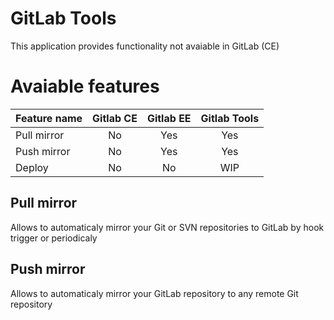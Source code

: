 # GitLab Tools

This application provides functionality not avaiable in GitLab (CE)

# Avaiable features

|  Feature name |  Gitlab CE  |  Gitlab EE  |  Gitlab Tools  |
|:--------------|:-----------:|:-----------:|:--------------:|
|  Pull mirror  |      No     |     Yes     |       Yes      |
|  Push mirror  |      No     |     Yes     |       Yes      |
|  Deploy       |      No     |     No      |       WIP      |

## Pull mirror
Allows to automaticaly mirror your Git or SVN repositories to GitLab by hook trigger or periodicaly

## Push mirror
Allows to automaticaly mirror your GitLab repository to any remote Git repository
